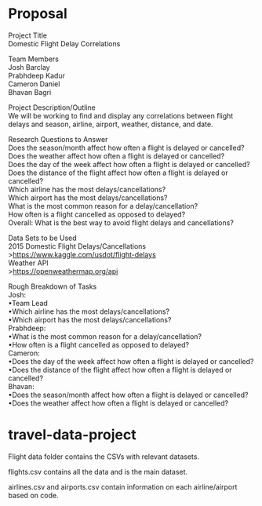 # Proposal
Project Title  
  Domestic Flight Delay Correlations  
  
Team Members  
  Josh Barclay  
  Prabhdeep Kadur  
  Cameron Daniel  
  Bhavan Bagri  
  
Project Description/Outline  
  We will be working to find and display any correlations between flight delays and season, airline, airport, weather, distance, and date.  
  
Research Questions to Answer  
  Does the season/month affect how often a flight is delayed or cancelled?  
  Does the weather affect how often a flight is delayed or cancelled?  
  Does the day of the week affect how often a flight is delayed or cancelled?  
  Does the distance of the flight affect how often a flight is delayed or cancelled?  
  Which airline has the most delays/cancellations?  
  Which airport has the most delays/cancellations?  
  What is the most common reason for a delay/cancellation?  
  How often is a flight cancelled as opposed to delayed?  
  Overall: What is the best way to avoid flight delays and cancellations?  
  
Data Sets to be Used  
  2015 Domestic Flight Delays/Cancellations  
    >https://www.kaggle.com/usdot/flight-delays  
  Weather API  
    >https://openweathermap.org/api  
    
Rough Breakdown of Tasks  
  Josh:  
    •Team Lead  
    •Which airline has the most delays/cancellations?  
    •Which airport has the most delays/cancellations?  
  Prabhdeep:  
    •What is the most common reason for a delay/cancellation?  
    •How often is a flight cancelled as opposed to delayed?  
  Cameron:  
    •Does the day of the week affect how often a flight is delayed or cancelled?  
    •Does the distance of the flight affect how often a flight is delayed or cancelled?  
  Bhavan:  
    •Does the season/month affect how often a flight is delayed or cancelled?  
    •Does the weather affect how often a flight is delayed or cancelled?  
 
# travel-data-project
Flight data folder contains the CSVs with relevant datasets.

  flights.csv contains all the data and is the main dataset.

  airlines.csv and airports.csv contain information on each airline/airport based on code.
